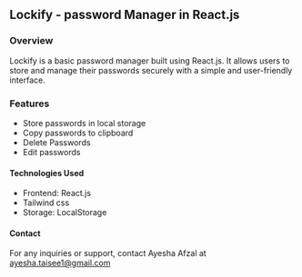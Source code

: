 ## Lockify - password Manager in React.js
### Overview

Lockify is a basic password manager built using React.js. It allows users to store and manage their passwords securely with a simple and user-friendly interface.

### Features

- Store passwords in local storage
- Copy passwords to clipboard
- Delete Passwords
- Edit passwords
  
#### Technologies Used

- Frontend: React.js
- Tailwind css
- Storage: LocalStorage

####  Contact

For any inquiries or support, contact Ayesha Afzal at ayesha.taisee1@gmail.com
